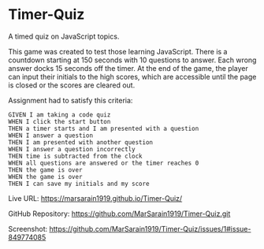 # Timer-Quiz
A timed quiz on JavaScript topics.

This game was created to test those learning JavaScript. 
There is a countdown starting at 150 seconds with 10 questions to answer. Each wrong answer docks 15 seconds off the timer. At the end of the game, the player can input their initials to the high scores, which are accessible until the page is closed or the scores are cleared out. 

Assignment had to satisfy this criteria:

```
GIVEN I am taking a code quiz
WHEN I click the start button
THEN a timer starts and I am presented with a question
WHEN I answer a question
THEN I am presented with another question
WHEN I answer a question incorrectly
THEN time is subtracted from the clock
WHEN all questions are answered or the timer reaches 0
THEN the game is over
WHEN the game is over
THEN I can save my initials and my score
```
Live URL: https://marsarain1919.github.io/Timer-Quiz/

GitHub Repository: https://github.com/MarSarain1919/Timer-Quiz.git

Screenshot: https://github.com/MarSarain1919/Timer-Quiz/issues/1#issue-849774085
